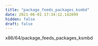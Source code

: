 ```yaml
---
title: "package_feeds_packages_ksmbd"
date: 2021-06-01 17:34:12.142899
hidden: false
draft: false
---
```


x86/64/package_feeds_packages_ksmbd

